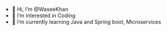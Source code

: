 - 👋 Hi, I’m @WaseeKhan
- 👀 I’m interested in Coding
- 🌱 I’m currently learning Java and Spring boot, Microservices
<!--  - 📫 How to reach me: mdvaseem014@gmail.com --->

<!---
WaseeKhan/WaseeKhan is a ✨ special ✨ repository because its `README.md` (this file) appears on your GitHub profile.
You can click the Preview link to take a look at your changes.
--->
